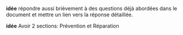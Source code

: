**idée** répondre aussi brièvement à des questions déjà abordées dans le document et mettre un lien vers la réponse détaillée.

**idée** Avoir 2 sections: Prévention et Réparation
